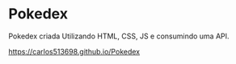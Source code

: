 # Pokedex

Pokedex criada Utilizando HTML, CSS, JS e consumindo uma API.

https://carlos513698.github.io/Pokedex
